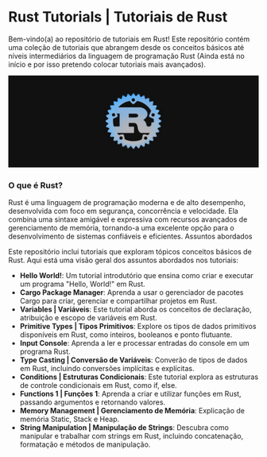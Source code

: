 # Rust Tutorials | Tutoriais de Rust

Bem-vindo(a) ao repositório de tutoriais em Rust! Este repositório contém uma coleção de tutoriais que abrangem desde os conceitos básicos 
até níveis intermediários da linguagem de programação Rust (Ainda está no início e por isso pretendo colocar tutoriais mais avançados).

<p align="center">
  <img src="layout/Rust.png" >
</p>

### O que é Rust?
Rust é uma linguagem de programação moderna e de alto desempenho, desenvolvida com foco em segurança, concorrência e velocidade. Ela combina uma sintaxe amigável e expressiva com recursos avançados de gerenciamento de memória, tornando-a uma excelente opção para o desenvolvimento de sistemas confiáveis e eficientes.
Assuntos abordados

Este repositório inclui tutoriais que exploram tópicos conceitos básicos de Rust. Aqui está uma visão geral dos assuntos abordados nos tutoriais:

* **Hello World!**: Um tutorial introdutório que ensina como criar e executar um programa "Hello, World!" em Rust.
* **Cargo Package Manager**: Aprenda a usar o gerenciador de pacotes Cargo para criar, gerenciar e compartilhar projetos em Rust.
* **Variables | Variáveis**: Este tutorial aborda os conceitos de declaração, atribuição e escopo de variáveis em Rust.
* **Primitive Types | Tipos Primitivos**: Explore os tipos de dados primitivos disponíveis em Rust, como inteiros, booleanos e ponto flutuante.
* **Input Console**: Aprenda a ler e processar entradas do console em um programa Rust.
* **Type Casting | Conversão de Variáveis**: Converão de tipos de dados em Rust, incluindo conversões implícitas e explícitas.
* **Conditions | Estruturas Condicionais**: Este tutorial explora as estruturas de controle condicionais em Rust, como if, else.
* **Functions 1 | Funções 1**: Aprenda a criar e utilizar funções em Rust, passando argumentos e retornando valores.
* **Memory Management | Gerenciamento de Memória**: Explicação de memória Static, Stack e Heap.
* **String Manipulation | Manipulação de Strings**: Descubra como manipular e trabalhar com strings em Rust, incluindo concatenação, formatação e métodos de manipulação.
